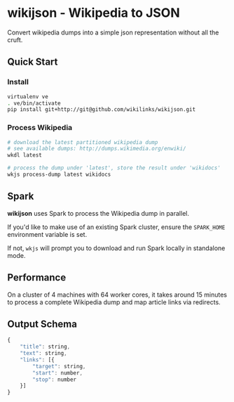 wikijson - Wikipedia to JSON
============================

Convert wikipedia dumps into a simple json representation without all the cruft.

<!---Detailed documentation is available via: [wikijson.readthedocs.org](http://wikijson.readthedocs.org/en/latest/).-->

## Quick Start

### Install
```bash
virtualenv ve
. ve/bin/activate
pip install git+http://git@github.com/wikilinks/wikijson.git
```

### Process Wikipedia
```bash
# download the latest partitioned wikipedia dump
# see available dumps: http://dumps.wikimedia.org/enwiki/
wkdl latest

# process the dump under 'latest', store the result under 'wikidocs'
wkjs process-dump latest wikidocs
```

## Spark

__wikijson__ uses Spark to process the Wikipedia dump in parallel.

If you'd like to make use of an existing Spark cluster, ensure the `SPARK_HOME` environment variable is set.

If not, `wkjs` will prompt you to download and run Spark locally in standalone mode.

## Performance

On a cluster of 4 machines with 64 worker cores, it takes around 15 minutes to process a complete Wikipedia dump and map article links via redirects.

## Output Schema

```javascript
{
    "title": string,
    "text": string,
    "links": [{
        "target": string,
        "start": number,
        "stop": number
    }]
}
```
